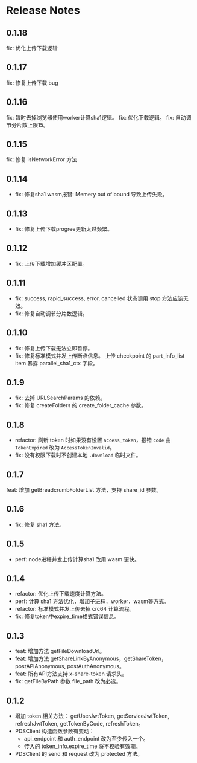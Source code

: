 # Release Notes

## 0.1.18

fix: 优化上传下载逻辑
## 0.1.17

fix: 修复上传下载 bug

## 0.1.16

fix: 暂时去掉浏览器使用worker计算sha1逻辑。
fix: 优化下载逻辑。
fix: 自动调节分片数上限15。

## 0.1.15

fix: 修复 isNetworkError 方法

## 0.1.14

* fix: 修复sha1 wasm报错: Memery out of bound 导致上传失败。

## 0.1.13

* fix: 修复上传下载progree更新太过频繁。

## 0.1.12

* fix: 上传下载增加缓冲区配置。

## 0.1.11

* fix: success, rapid_success, error, cancelled 状态调用 stop 方法应该无效。
* fix: 修复自动调节分片数逻辑。

## 0.1.10

* fix: 修复上传下载无法立即暂停。
* fix: 修复标准模式并发上传断点信息。 上传 checkpoint 的 part_info_list item 暴露 parallel_sha1_ctx 字段。

## 0.1.9

* fix: 去掉 URLSearchParams 的依赖。
* fix: 修复 createFolders 的 create_folder_cache 参数。

## 0.1.8

* refactor: 刷新 token 时如果没有设置 `access_token`，报错 `code` 由 `TokenExpired` 改为 `AccessTokenInvalid`。
* fix: 没有权限下载时不创建本地 `.download` 临时文件。

## 0.1.7

feat: 增加 getBreadcrumbFolderList 方法，支持 share_id 参数。

## 0.1.6

* fix: 修复 sha1 方法。

## 0.1.5

* perf: node进程并发上传计算sha1 改用 wasm 更快。

## 0.1.4

* refactor: 优化上传下载速度计算方法。
* perf: 计算 sha1 方法优化，增加子进程，worker，wasm等方式。
* refactor: 标准模式并发上传去掉 crc64 计算流程。
* fix: 修复token中expire_time格式错误信息。

## 0.1.3

* feat: 增加方法 getFileDownloadUrl。
* feat: 增加方法 getShareLinkByAnonymous，getShareToken，postAPIAnonymous, postAuthAnonymous。
* feat: 所有API方法支持 x-share-token 请求头。
* fix: getFileByPath 参数 file_path 改为必选。

## 0.1.2

* 增加 token 相关方法： getUserJwtToken, getServiceJwtToken, refreshJwtToken, getTokenByCode, refreshToken。
* PDSClient 构造函数参数有变动：
  * api_endpoint 和 auth_endpoint 改为至少传入一个。
  * 传入的 token_info.expire_time 将不校验有效期。
* PDSClient 的 send 和 request 改为 protected 方法。

